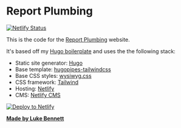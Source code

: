 # Report Plumbing

[![Netlify Status](https://api.netlify.com/api/v1/badges/2209d4a9-8c37-4a47-aab1-dcb6799ba575/deploy-status)](https://app.netlify.com/sites/report-plumbing/deploys)

This is the code for the [Report Plumbing](https://reportplumbing.com.au) website.

It's based off my [Hugo boilerplate](https://github.com/lukebennett88/hugo-boilerplate) and uses the the following stack:

- Static site generator: [Hugo](https://gohugo.io)
- Base template: [hugopipes-tailwindcss](https://github.com/budparr/hugopipes-tailwindcss)
- Base CSS styles: [wysiwyg.css](https://github.com/jgthms/wysiwyg.css)
- CSS framework: [Tailwind](https://tailwindcss.com)
- Hosting: [Netlify](https://www.netlify.com)
- CMS: [Netlify CMS](https://www.netlifycms.org)

[![Deploy to Netlify](https://www.netlify.com/img/deploy/button.svg)](https://app.netlify.com/start/deploy?repository=https://github.com/lukebennett88/report-plumbing)

[**Made by Luke Bennett**](https://lukebennett.com.au)
